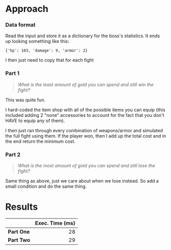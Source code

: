 # Approach
### Data format

Read the input and store it as a dictionary for the boss's statistics. It ends up looking something like this:
```
{'hp': 103, 'damage': 9, 'armor': 2}
```
I then just need to copy that for each fight

### Part 1
> _What is the least amount of gold you can spend and still win the fight?_

This was quite fun.

I hard-coded the item shop with all of the possible items you can equip (this included adding 2 "none" accessories to
account for the fact that you don't HAVE to equip any of them).

I then just ran through every combination of weapons/armor and simulated the full fight using them. If the player won,
then I add up the total cost and in the end return the minimum cost.

### Part 2
> _What is the most amount of gold you can spend and still lose the fight?_

Same thing as above, just we care about when we lose instead. So add a small condition and do the same thing.

# Results

|              | Exec. Time (ms) |
|--------------|----------------:|
| **Part One** |              28 |
| **Part Two** |              29 |

